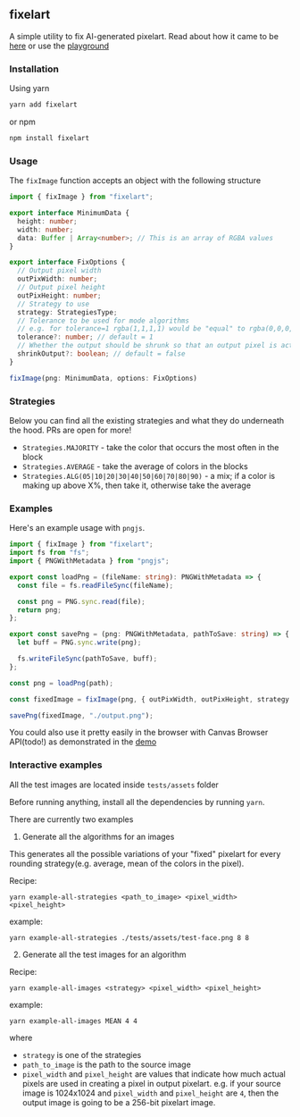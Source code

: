 ## fixelart

A simple utility to fix AI-generated pixelart. Read about how it came to be [here](https://szymon.codes/blog/fixing-ai-pixelart) or use the [playground](https:/szymon.codes/fixelart-playground)

### Installation

Using yarn

```ts
yarn add fixelart
```

or npm

```ts
npm install fixelart
```

### Usage

The `fixImage` function accepts an object with the following structure

```ts
import { fixImage } from "fixelart";

export interface MinimumData {
  height: number;
  width: number;
  data: Buffer | Array<number>; // This is an array of RGBA values
}

export interface FixOptions {
  // Output pixel width
  outPixWidth: number;
  // Output pixel height
  outPixHeight: number;
  // Strategy to use
  strategy: StrategiesType;
  // Tolerance to be used for mode algorithms
  // e.g. for tolerance=1 rgba(1,1,1,1) would be "equal" to rgba(0,0,0,0) and rgba(2,2,2,2)
  tolerance?: number; // default = 1
  // Whether the output should be shrunk so that an output pixel is actually a pixel
  shrinkOutput?: boolean; // default = false
}

fixImage(png: MinimumData, options: FixOptions)
```

### Strategies

Below you can find all the existing strategies and what they do underneath the hood. PRs are open for more!

- `Strategies.MAJORITY` - take the color that occurs the most often in the block
- `Strategies.AVERAGE` - take the average of colors in the blocks
- `Strategies.ALG(05|10|20|30|40|50|60|70|80|90)` - a mix; if a color is making up above X%, then take it, otherwise take the average

### Examples

Here's an example usage with `pngjs`.

```ts
import { fixImage } from "fixelart";
import fs from "fs";
import { PNGWithMetadata } from "pngjs";

export const loadPng = (fileName: string): PNGWithMetadata => {
  const file = fs.readFileSync(fileName);

  const png = PNG.sync.read(file);
  return png;
};

export const savePng = (png: PNGWithMetadata, pathToSave: string) => {
  let buff = PNG.sync.write(png);

  fs.writeFileSync(pathToSave, buff);
};

const png = loadPng(path);

const fixedImage = fixImage(png, { outPixWidth, outPixHeight, strategy });

savePng(fixedImage, "./output.png");
```

You could also use it pretty easily in the browser with Canvas Browser API(todo!) as demonstrated in the [demo](szymon.codes/fixelart-playground)

### Interactive examples

All the test images are located inside `tests/assets` folder

Before running anything, install all the dependencies by running `yarn`.

There are currently two examples

1. Generate all the algorithms for an images

This generates all the possible variations of your "fixed" pixelart for every rounding strategy(e.g. average, mean of the colors in the pixel).

Recipe:

```
yarn example-all-strategies <path_to_image> <pixel_width> <pixel_height>
```

example:

```
yarn example-all-strategies ./tests/assets/test-face.png 8 8
```

2. Generate all the test images for an algorithm

Recipe:

```
yarn example-all-images <strategy> <pixel_width> <pixel_height>
```

example:

```
yarn example-all-images MEAN 4 4
```

where

- `strategy` is one of the strategies
- `path_to_image` is the path to the source image
- `pixel_width` and `pixel_height` are values that indicate how much actual pixels are used in creating a pixel in output pixelart.
  e.g. if your source image is 1024x1024 and `pixel_width` and `pixel_height` are `4`, then the output image is going to be a 256-bit pixelart image.
